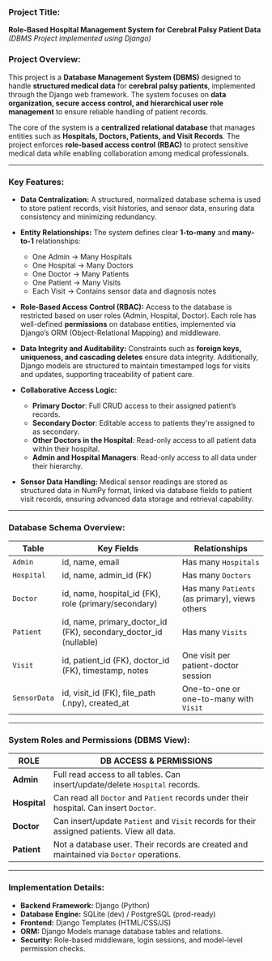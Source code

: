 ### **Project Title:**

**Role-Based Hospital Management System for Cerebral Palsy Patient Data** *(DBMS Project implemented using Django)*

### **Project Overview:**

This project is a **Database Management System (DBMS)** designed to handle **structured medical data** for **cerebral palsy patients**, implemented through the Django web framework. The system focuses on **data organization, secure access control, and hierarchical user role management** to ensure reliable handling of patient records.

The core of the system is a **centralized relational database** that manages entities such as **Hospitals, Doctors, Patients, and Visit Records**. The project enforces **role-based access control (RBAC)** to protect sensitive medical data while enabling collaboration among medical professionals.

---

### **Key Features:**

* **Data Centralization:**
  A structured, normalized database schema is used to store patient records, visit histories, and sensor data, ensuring data consistency and minimizing redundancy.

* **Entity Relationships:**
  The system defines clear **1-to-many** and **many-to-1** relationships:

  * One Admin → Many Hospitals
  * One Hospital → Many Doctors
  * One Doctor → Many Patients
  * One Patient → Many Visits
  * Each Visit → Contains sensor data and diagnosis notes

* **Role-Based Access Control (RBAC):**
  Access to the database is restricted based on user roles (Admin, Hospital, Doctor). Each role has well-defined **permissions** on database entities, implemented via Django’s ORM (Object-Relational Mapping) and middleware.

* **Data Integrity and Auditability:**
  Constraints such as **foreign keys, uniqueness, and cascading deletes** ensure data integrity. Additionally, Django models are structured to maintain timestamped logs for visits and updates, supporting traceability of patient care.

* **Collaborative Access Logic:**

  * **Primary Doctor**: Full CRUD access to their assigned patient’s records.
  * **Secondary Doctor**: Editable access to patients they're assigned to as secondary.
  * **Other Doctors in the Hospital**: Read-only access to all patient data within their hospital.
  * **Admin and Hospital Managers**: Read-only access to all data under their hierarchy.

* **Sensor Data Handling:**
  Medical sensor readings are stored as structured data in NumPy format, linked via database fields to patient visit records, ensuring advanced data storage and retrieval capability.

---

### **Database Schema Overview:**

| Table        | Key Fields                                                           | Relationships                                  |
| ------------ | -------------------------------------------------------------------- | ---------------------------------------------- |
| `Admin`      | id, name, email                                                      | Has many `Hospitals`                           |
| `Hospital`   | id, name, admin\_id (FK)                                             | Has many `Doctors`                             |
| `Doctor`     | id, name, hospital\_id (FK), role (primary/secondary)                | Has many `Patients` (as primary), views others |
| `Patient`    | id, name, primary\_doctor\_id (FK), secondary\_doctor\_id (nullable) | Has many `Visits`                              |
| `Visit`      | id, patient\_id (FK), doctor\_id (FK), timestamp, notes              | One visit per patient-doctor session           |
| `SensorData` | id, visit\_id (FK), file\_path (.npy), created\_at                   | One-to-one or one-to-many with `Visit`         |

---

### **System Roles and Permissions (DBMS View):**

| **ROLE**     | **DB ACCESS & PERMISSIONS**                                                                 |
| ------------ | ------------------------------------------------------------------------------------------- |
| **Admin**    | Full read access to all tables. Can insert/update/delete `Hospital` records.                |
| **Hospital** | Can read all `Doctor` and `Patient` records under their hospital. Can insert `Doctor`.      |
| **Doctor**   | Can insert/update `Patient` and `Visit` records for their assigned patients. View all data. |
| **Patient**  | Not a database user. Their records are created and maintained via `Doctor` operations.      |

---

### **Implementation Details:**

* **Backend Framework:** Django (Python)
* **Database Engine:** SQLite (dev) / PostgreSQL (prod-ready)
* **Frontend:** Django Templates (HTML/CSS/JS)
* **ORM:** Django Models manage database tables and relations.
* **Security:** Role-based middleware, login sessions, and model-level permission checks.
